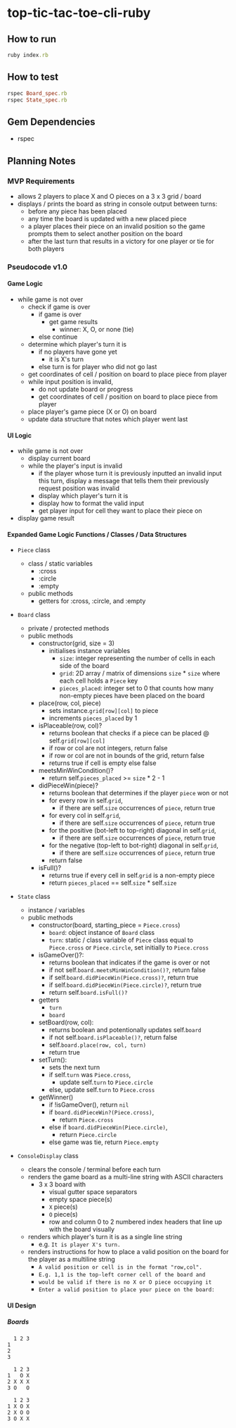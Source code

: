 # top-tic-tac-toe-cli-ruby


## How to run

```ruby
ruby index.rb
```

## How to test

```ruby
rspec Board_spec.rb
rspec State_spec.rb
```

## Gem Dependencies

- rspec

## Planning Notes

### MVP Requirements

- allows 2 players to place X and O pieces on a 3 x 3 grid / board
- displays / prints the board as string in console output between turns:
  - before any piece has been placed
  - any time the board is updated with a new placed piece
  - a player places their piece on an invalid position so the game prompts them to select another position on the board
  - after the last turn that results in a victory for one player or tie for both players

### Pseudocode v1.0

#### Game Logic
- while game is not over
  - check if game is over
    - if game is over
      - get game results
        - winner: X, O, or none (tie)
    - else continue
  - determine which player's turn it is
    - if no players have gone yet
      - it is X's turn
    - else turn is for player who did not go last
  - get coordinates of cell / position on board to place piece from player
  - while input position is invalid,
    - do not update board or progress
    - get coordinates of cell / position on board to place piece from player
  - place player's game piece (X or O) on board
  - update data structure that notes which player went last
#### UI Logic

- while game is not over
  - display current board
  - while the player's input is invalid
    - if the player whose turn it is previously inputted an invalid input this turn, display a message that tells them their previously request position was invalid
    - display which player's turn it is
    - display how to format the valid input
    - get player input for cell they want to place their piece on
- display game result

#### Expanded Game Logic Functions / Classes / Data Structures

- `Piece` class
  - class / static variables
    - :cross
    - :circle
    - :empty
  - public methods
    - getters for :cross, :circle, and :empty

- `Board` class
  - private / protected methods
  - public methods
    - constructor(grid, size = 3)
      - initialises instance variables
        - `size`: integer representing the number of cells in each side of the board
        - `grid`: 2D array / matrix of dimensions `size` * `size` where each cell holds a `Piece` key
        - `pieces_placed`: integer set to 0 that counts how many non-empty pieces have been placed on the board
    - place(row, col, piece)
      - sets instance.`grid[row][col]` to piece
      - increments `pieces_placed` by 1
    - isPlaceable(row, col)?
      - returns boolean that checks if a piece can be placed @ self.`grid[row][col]`
      - if row or col are not integers, return false
      - if row or col are not in bounds of the grid, return false
      - returns true if cell is empty else false
    - meetsMinWinCondition()?
      - return self.`pieces_placed` >= `size` * 2 - 1
    - didPieceWin(piece)?
      - returns boolean that determines if the player `piece` won or not
      - for every row in self.`grid`,
        - if there are self.`size` occurrences of `piece`, return true
      - for every col in self.`grid`,
        - if there are self.`size` occurrences of `piece`, return true
      - for the positive (bot-left to top-right) diagonal in self.`grid`,
        - if there are self.`size` occurrences of `piece`, return true
      - for the negative (top-left to bot-right) diagonal in self.`grid`,
        - if there are self.`size` occurrences of `piece`, return true
      - return false
    - isFull()?
      - returns true if every cell in self.`grid` is a non-empty piece
      - return `pieces_placed` == self.`size` * self.`size`

- `State` class
  - instance / variables
  - public methods
    - constructor(board, starting_piece = `Piece.cross`)
      - `board`: object instance of `Board` class
      - `turn`: static / class variable of `Piece` class equal to `Piece.cross` or `Piece.circle`, set initially to `Piece.cross`
    - isGameOver()?:
      - returns boolean that indicates if the game is over or not
      - if not self.`board.meetsMinWinCondition()?`, return false
      - if self.`board.didPieceWin(Piece.cross)?`, return true
      - if self.`board.didPieceWin(Piece.circle)?`, return true
      - return self.`board.isFull()?`
    - getters
      - `turn`
      - `board`
    - setBoard(row, col):
      - returns boolean and potentionally updates self.`board`
      - if not self.`board.isPlaceable()?`, return false
      - self.`board.place(row, col, turn)`
      - return true
    - setTurn():
      - sets the next turn
      - if self.`turn` was `Piece.cross`,
        - update self.`turn` to `Piece.circle`
      - else, update self.`turn` to `Piece.cross`
    - getWinner()
      - if !isGameOver(), return `nil`
      - if `board.didPieceWin?(Piece.cross)`,
        - return `Piece.cross`
      - else if `board.didPieceWin(Piece.circle)`,
        - return `Piece.circle`
      - else game was tie, return `Piece.empty`

- `ConsoleDisplay` class
  - clears the console / terminal before each turn
  - renders the game board as a multi-line string with ASCII characters
    - 3 x 3 board with
      - visual gutter space separators
      - empty space piece(s)
      - `X` piece(s)
      - `O` piece(s)
      - row and column 0 to 2 numbered index headers that line up with the board visually
  - renders which player's turn it is as a single line string
    - e.g. `It is player X's turn.`
  - renders instructions for how to place a valid position on the board for the player as a multiline string
    - `A valid position or cell is in the format "row,col".`
    - `E.g. 1,1 is the top-left corner cell of the board and`
    - `would be valid if there is no X or O piece occupying it`
    - `Enter a valid position to place your piece on the board:`

#### UI Design

##### Boards

```
  1 2 3
1
2
3
```

```
  1 2 3
1   O X
2 X X X
3 O   O
```

```
  1 2 3
1 X O X
2 X O O
3 O X X
```
